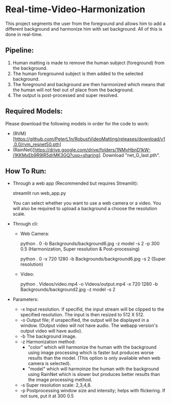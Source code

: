# Real-time-Video-Harmonization
This project segments the user from the foreground and allows him to add a different background and harmonize him with set background. All of this is done in real-time.

## Pipeline:
1. Human matting is made to remove the human subject (foreground) from the background.
2. The human foregrounnd subject is then added to the selected background.
3. The foreground and background are then harmonized which means that the human will not feel out of place from the background.
4. The output is post-processed and super resolved.

## Required Models:

Please download the following models in order for the code to work:

* (RVM)[https://github.com/PeterL1n/RobustVideoMatting/releases/download/v1.0.0/rvm_resnet50.pth] 
* (RainNet)[https://drive.google.com/drive/folders/1NMvHbnD1kW-j1KKMxEb9R9IR5drMK3GQ?usp=sharing]. Download "net_G_last.pth".

## How To Run:

* Through a web app (Recommended but requires Streamlit):

  streamlit run web_app.py
  
  You can select whether you want to use a web camera or a video. You will also be required to upload a background a choose the resolution scale.

* Through cli:
  * Web Camera:
  
    python . 0 -b Backgrounds/background6.jpg -z model -s 2 -p 300 0.5  (Harmonization, Super resolution & Post-processing)
    
    python . 0 -x 720 1280 -b Backgrounds/background6.jpg -s 2 (Super resolution)
    
  * Video:
  
    python . Videos/video.mp4 -o Videos/output.mp4 -x 720 1280 -b Backgrounds/background2.jpg -z model -s 2
    
* Parameters:
    
  * -x Input resolution. If specifid, the input stream will be clipped to the specified resolution. The input is then resized to 512 X 512.
  * -o Output file; if unspecified, the output will be displayed in a window. (Output video will not have audio. The webapp version's output video will have audio).
  * -b The background image.
  * -z Harmonization method:
    * "color" which will harmonize the human with the background using image processing which is faster but produces worse results than the model. (This option is only available when web camera is selected).
    * "model" which will harmoinze the human with the background using RainNet which is slower but produces better results than the image processing method.
  * -s Super resolution scale: 2,3,4,8.
  * -p Postprocessing window size and intensity; helps with flickering. If not sure, put it at 300 0.5
